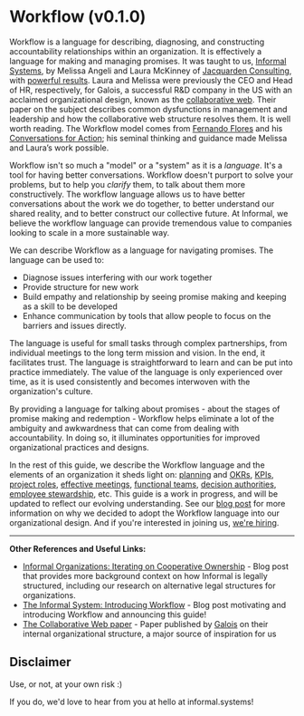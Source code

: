 # Workflow (v0.1.0)

Workflow is a language for describing, diagnosing, and constructing
accountability relationships within an organization. It is effectively a
language for making and managing promises. 
It was taught to us, [Informal Systems](http://informal.systems/), 
by Melissa Angeli and Laura McKinney of [Jacquarden Consulting](https://www.jacquarden.com/about-us), with
[powerful results][blog post]. Laura and Melissa were previously the CEO and Head of HR, respectively, for
Galois, a successful R&D company in the US with an acclaimed organizational
design, known as the [collaborative web][The Collaborative Web paper]. Their paper on the subject describes
common dysfunctions in management and leadership and how the collaborative web
structure resolves them. It is well worth reading. The Workflow model comes from [Fernando Flores](https://en.wikipedia.org/wiki/Fernando_Flores) 
and his [Conversations for Action](https://conversationsforaction.com/); his seminal thinking and guidance made Melissa and Laura’s work possible. 

Workflow isn't so much a "model" or a "system" as it is a *language*. It's a
tool for having better conversations. Workflow
doesn't purport to solve your problems, but to help you *clarify* them, to talk
about them more constructively.
The workflow language allows us to have better conversations about the work we
do together, to better understand our shared reality, and to better construct our collective
future. At Informal, we believe the workflow language can
provide tremendous value to companies looking to scale in a more sustainable way.

We can describe Workflow as a language for navigating promises. The language can be used to:
- Diagnose issues interfering with our work together
- Provide structure for new work
- Build empathy and relationship by seeing promise making and keeping as a skill to be developed
- Enhance communication by tools that allow people to focus on the barriers and issues directly.

The language is useful for small tasks through complex partnerships, from individual meetings to 
the long term mission and vision. In the end, it facilitates trust. 
The language is straightforward to learn and can be put into
practice immediately. The value of the language is only experienced over time, as
it is used consistently and becomes interwoven with the organization's culture.

By providing a language for talking about promises - about the stages of promise making and redemption -
Workflow helps eliminate a lot of the ambiguity and
awkwardness that can come from dealing with accountability. In doing so, it
illuminates opportunities for improved organizational practices and designs.

In the rest of this guide, we describe the Workflow language and the elements of an organization it
sheds light on: 
[planning](/workflow/planning.html) and 
[OKRs](/workflow/results.html),
[KPIs](/workflow/kpis.html),
[project roles](/workflow/roles.html),
[effective meetings](/workflow/meetings.html),
[functional teams](/workflow/functional-teams.html),
[decision authorities](/workflow/decision-authorities.html),
[employee stewardship](/workflow/stewardship.html),
etc.
This guide is a work in progress, and will be updated to reflect our evolving understanding.
See our [blog post][blog post] for more information on why we
decided to adopt the Workflow language into our organizational design. And if you're interested in joining us, [we're hiring]. 

---

**Other References and Useful Links:**

* [Informal Organizations: Iterating on Cooperative Ownership] - Blog post that provides more background context on how Informal is legally structured, including our
    research on alternative legal structures for organizations.
* [The Informal System: Introducing Workflow][blog post] - Blog post motivating and introducing Workflow and announcing this guide!
* [The Collaborative Web paper] - Paper published by [Galois](https://galois.com/) on their internal organizational structure, a major source of inspiration for us
## Disclaimer

Use, or not, at your own risk :)

If you do, we'd love to hear from you at hello at informal.systems!

[The Collaborative Web paper]: https://galois.com/wp-content/uploads/2016/06/CW-picmet-proceedings.pdf
[blog post]: https://informal.systems/2022/01/25/the-informal-system/
[Informal Organizations: Iterating on Cooperative Ownership]: https://informal.systems/2020/09/21/informal-owners/
[blogpost]: https://informal.systems/2022/1/25/the-informal-system/
[we're hiring]: https://informal.systems/careers
